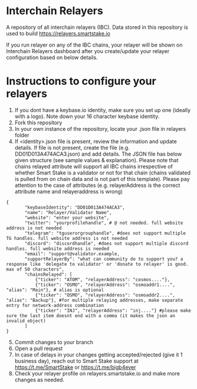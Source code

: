 # Interchain Relayers

A repository of all interchain relayers (IBC). Data stored in this repository is used to build https://relayers.smartstake.io

If you run relayer on any of the IBC chains, your relayer will be shown on Interchain Relayers dashboard after you create/update your relayer configuration based on below details.


# Instructions to configure your relayers

 1. If you dont have a keybase.io identity, make sure you set up one (ideally with a logo). Note down your 16 character keybase identity.
 2. Fork this repository
 3. In your own instance of the repository, locate your <identity>.json file in relayers folder
 4. If &lt;identity&gt;.json file is present, review the information and update details. If file is not present, create the file (e.g. DD01D013A474ACA3.json) and add details. The JSON file has below given structure (see sample values & explanation). Please note that chains relayed attribute will support all IBC chains irrespective of whether Smart Stake is a validator or not for that chain (chains validated is pulled from on chain data and is not part of this template). Please pay attention to the case of attributes (e.g. relayerAddress is the correct attribute name and relayeraddress is wrong)
 ```   
 {
    	"keybaseIdentity": "DD01D013A474ACA3",
    	"name": "Relayer/Validator Name",
    	"website": "enter your website",
    	"twitter": "yourprofilehandle", # @ not needed. full website address is not needed
    	"telegram": "tguserorgrouphandle", #does not support multiple TG handles. full website address is not needed
    	"discord": "discordhandle", #does not support multiple discord handles. full website address is needed
    	"email": "support@validator.example,
    	"supportRelayerBy": "what can community do to support you? a response like 'delegate to validator' or 'donate to relayer' is good. max of 50 characters",
    	"chainsRelayed": [
    		{"ticker": "ATOM", "relayerAddress": "cosmos...."},
    		{"ticker": "OSMO", "relayerAddress": "osmoaddr1....", "alias": "Main"}, # alias is optional
    		{"ticker": "OSMO", "relayerAddress": "osmoaddr2....", "alias": "Backup"}, #for multiple relaying addresses, make separate entry for network-address combination 
    		{"ticker": "INJ", "relayerAddress": "inj...."} #please make sure the last item doesnt end with a comma (it makes the json an invalid object)
    	]
 }
 ```
 5. Commit changes to your branch
 6. Open a pull request
 7. In case of delays in your changes getting accepted/rejected (give it 1 business day), reach out to Smart Stake support at https://t.me/SmartStake or https://t.me/bigb4ever
 8. Check your relayer profile on relayers.smartstake.io and make more changes as needed.
 
